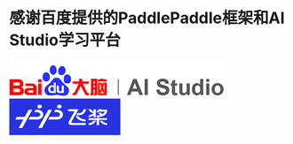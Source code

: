 # 感谢百度提供的PaddlePaddle框架和AI Studio学习平台

![img](https://github.com/Feng1909/PaddlePaddle_learning/blob/master/img/AI_studio.png)<img src="https://github.com/Feng1909/PaddlePaddle_learning/blob/master/img/Paddle1.jpg" width = "200" height = "66" alt="" align=center />


